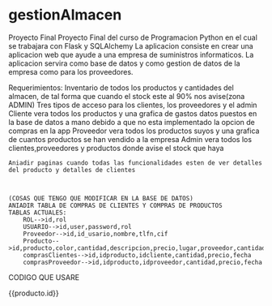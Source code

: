 # gestionAlmacen
Proyecto Final
Proyecto Final del curso de Programacion Python en el cual se trabajara con Flask y SQLAlchemy
La aplicacion consiste en crear una aplicacion web que ayude a una empresa de suministros informaticos.
La aplicacion servira como base de datos y como gestion de datos de la empresa como para los proveedores.

Requerimientos:
    Inventario de todos los productos y cantidades del almacen, de tal forma que cuando el stock este al 90% nos avise(zona ADMIN)
    Tres tipos de acceso para los clientes, los proveedores y el admin
    Cliente vera todos los productos y una grafica de gastos datos puestos en la base de datos a mano debido a que no esta implementado la opcion de compras en la app
    Proveedor vera todos los productos suyos y una grafica de cuantos productos se han vendido a la empresa
    Admin vera todos los clientes,proveedores y productos donde avise el stock que haya
    
    Aniadir paginas cuando todas las funcionalidades esten de ver detalles del producto y detalles de clientes



    (COSAS QUE TENGO QUE MODIFICAR EN LA BASE DE DATOS)
    ANIADIR TABLA DE COMPRAS DE CLIENTES Y COMPRAS DE PRODUCTOS
    TABLAS ACTUALES:
        ROL-->id,rol 
        USUARIO-->id,user,password,rol 
        Proveedor-->id,id_usario,nombre,tlfn,cif
        Producto-->id,producto,color,cantidad,descripcion,precio,lugar,proveedor,cantidadmax
        comprasClientes-->id,idproducto,idcliente,cantidad,precio,fecha
        comprasProveedor-->id,idproducto,idproveedor,cantidad,precio,fecha



CODIGO QUE USARE 
  <th
                                class="{% if (producto.cantidad/producto.cantidadmax < 0.90) %} stock {% else %} stock2 {% endif %}">
                                {{producto.id}}</th>